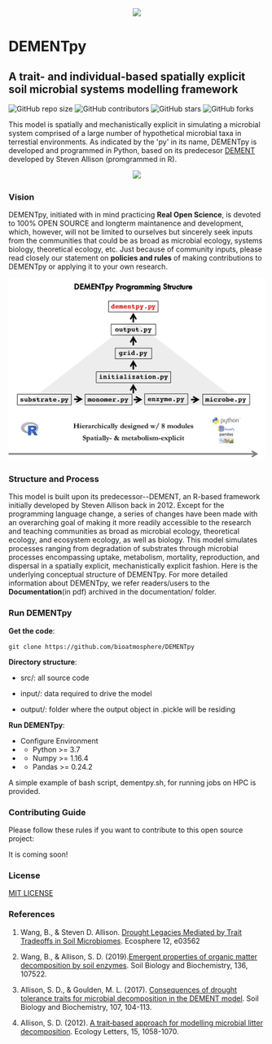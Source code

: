 <!-- <p align="center"> <font size="6"> <b> DEMENTpy </b> </font> </p> -->

<!-- ![alt text](documentation/animations/bacteria.gif "Bacterial Taxon Dynamics"){ width=30% } ![alt text](documentation/animations/fungi.gif "Fungal Taxon Dynamics"){ width=30% } [alt text](documentation/animations/cellulose.gif "Cellulose Dynamics"){ width=30% } -->

<!--
<p align="center">
<img src="documentation/animations/bacteria.gif" width="256" title="Bacterial Taxon Dynamics"> <img src="documentation/animations/fungi.gif" width="256" title="Fungal Taxon Dynamics"> <img src="documentation/animations/cellulose.gif" width="256" title="Cellulose Dynamics">
</p>
-->

<p align='center'> <img src="documentation/animations/DEMENTpy_animation.gif"> </p>

# DEMENTpy
## A trait- and individual-based spatially explicit soil microbial systems modelling framework

<!--
<span style="color: red;"> [**NOTE: still under active development without any formal release of any version !!!**; if interested, feel free to reach out to me via any media] </span>
-->

![GitHub repo size](https://img.shields.io/github/repo-size/bioatmosphere/DEMENTpy)
![GitHub contributors](https://img.shields.io/github/contributors/bioatmosphere/DEMENTpy)
![GitHub stars](https://img.shields.io/github/stars/bioatmosphere/DEMENTpy?style=social)
![GitHub forks](https://img.shields.io/github/forks/bioatmosphere/DEMENTpy?style=social)
<!--![Twitter Follow](https://img.shields.io/twitter/follow/bioatmo_sphere?style=social)-->

This model is spatially and mechanistically explicit in simulating a microbial system comprised of a large number of hypothetical microbial taxa in terrestial environments. As indicated by the 'py' in its name, DEMENTpy is developed and programmed in Python, based on its predecesor [DEMENT](https://github.com/stevenallison/DEMENT) developed by Steven Allison (promgrammed in R).

<p align='center'> <img src="documentation/figures/DEMENTpy_conceptual_structure.jpg"> </p>

### Vision

DEMENTpy, initiated with in mind practicing **Real Open Science**, is devoted to 100% OPEN SOURCE and longterm maintanence and development, which, however, will not be limited to ourselves but sincerely seek inputs from the communities that could be as broad as microbial ecology, systems biology, theoretical ecology, etc. Just because of community inputs, please read closely our statement on **policies and rules** of making contributions to DEMENTpy or applying it to your own research.

<p align='center'> <img src="documentation/figures/DEMENTpy_programming_structure.png"> </p>

### Structure and Process

This model is built upon its predecessor--DEMENT, an R-based framework initially developed by Steven Allison back in 2012. Except for the programming language change, a series of changes have been made with an overarching goal of making it more readily accessible to the research and teaching communities as broad as microbial ecology, theoretical ecology, and ecosystem ecology, as well as biology. This model simulates processes ranging from degradation of substrates through microbial processes encompassing uptake, metabolism, mortality, reproduction, and dispersal in a spatially explicit, mechanistically explicit fashion. Here is the underlying conceptual structure of DEMENTpy. For more detailed information about DEMENTpy, we refer readers/users to the **Documentation**(in pdf) archived in the documentation/ folder. 


### Run DEMENTpy

**Get the code**:
```shell
git clone https://github.com/bioatmosphere/DEMENTpy
```

**Directory structure**:

- src/: all source code

- input/: data required to drive the model

- output/: folder where the output object in .pickle will be residing

**Run DEMENTpy**:

- Configure Environment
- - Python >= 3.7
- - Numpy >= 1.16.4
- - Pandas >= 0.24.2

A simple example of bash script, dementpy.sh, for running jobs on HPC is provided.

### Contributing Guide

Please follow these rules if you want to contribute to this open source project:

It is coming soon!

### License

[MIT LICENSE](https://github.com/bioatmosphere/DEMENTpy/blob/master/LICENSE)

### References

1. Wang, B., & Steven D. Allison. [Drought Legacies Mediated by Trait Tradeoffs in Soil Microbiomes]( https://doi.org/10.1002/ecs2.3562). Ecosphere 12, e03562

2. Wang, B., & Allison, S. D. (2019).[Emergent properties of organic matter decomposition by soil enzymes](https://doi.org/10.1016/j.soilbio.2019.107522). Soil Biology and Biochemistry, 136, 107522.

3. Allison, S. D., & Goulden, M. L. (2017). [Consequences of drought tolerance traits for microbial decomposition in the DEMENT model](https://doi.org/10.1016/j.soilbio.2017.01.001). Soil Biology and Biochemistry, 107, 104-113.

4. Allison, S. D. (2012). [A trait‐based approach for modelling microbial litter decomposition](https://doi.org/10.1111/j.1461-0248.2012.01807.x). Ecology Letters, 15, 1058-1070. 